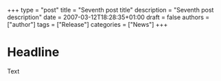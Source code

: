 +++
type = "post"
title = "Seventh post title"
description = "Seventh post description"
date = 2007-03-12T18:28:35+01:00
draft = false
authors = ["author"]
tags = ["Release"]
categories = ["News"]
+++

# Headline
Text
